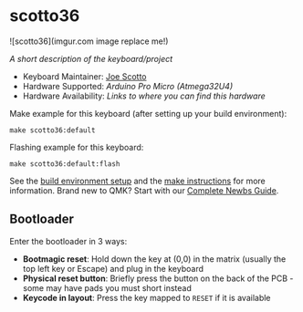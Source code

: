 # scotto36

![scotto36](imgur.com image replace me!)

_A short description of the keyboard/project_

-   Keyboard Maintainer: [Joe Scotto](https://github.com/joe-scotto)
-   Hardware Supported: _Arduino Pro Micro (Atmega32U4)_
-   Hardware Availability: _Links to where you can find this hardware_

Make example for this keyboard (after setting up your build environment):

    make scotto36:default

Flashing example for this keyboard:

    make scotto36:default:flash

See the [build environment setup](https://docs.qmk.fm/#/getting_started_build_tools) and the [make instructions](https://docs.qmk.fm/#/getting_started_make_guide) for more information. Brand new to QMK? Start with our [Complete Newbs Guide](https://docs.qmk.fm/#/newbs).

## Bootloader

Enter the bootloader in 3 ways:

-   **Bootmagic reset**: Hold down the key at (0,0) in the matrix (usually the top left key or Escape) and plug in the keyboard
-   **Physical reset button**: Briefly press the button on the back of the PCB - some may have pads you must short instead
-   **Keycode in layout**: Press the key mapped to `RESET` if it is available
